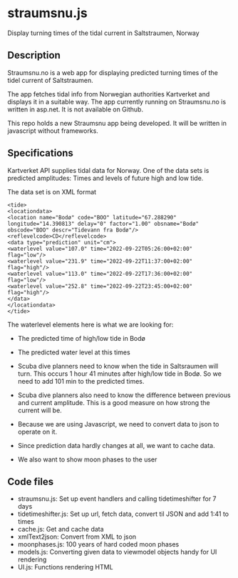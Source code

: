 # straumsnu.js
Display turning times of the tidal current in Saltstraumen, Norway

## Description

Straumsnu.no is a web app for displaying predicted turning times of the tidel current of Saltstraumen. 

The app fetches tidal info from Norwegian authorities Kartverket and displays it in a suitable way.
The app currently running on Straumsnu.no is written in asp.net. It is not available on Github. 

This repo holds a new Straumsnu app being developed. It will be written in javascript without frameworks.

## Specifications
Kartverket API supplies tidal data for Norway. One of the data sets is predicted amplitudes: Times and levels of future high and low tide.  

The data set is on XML format

```
<tide>
<locationdata>
<location name="Bodø" code="BOO" latitude="67.288290" longitude="14.390813" delay="0" factor="1.00" obsname="Bodø" obscode="BOO" descr="Tidevann fra Bodø"/>
<reflevelcode>CD</reflevelcode>
<data type="prediction" unit="cm">
<waterlevel value="107.0" time="2022-09-22T05:26:00+02:00" flag="low"/>
<waterlevel value="231.9" time="2022-09-22T11:37:00+02:00" flag="high"/>
<waterlevel value="113.0" time="2022-09-22T17:36:00+02:00" flag="low"/>
<waterlevel value="252.8" time="2022-09-22T23:45:00+02:00" flag="high"/>
</data>
</locationdata>
</tide>
```

The waterlevel elements here is what we are looking for: 
* The predicted time of high/low tide in Bodø
* The predicted water level at this times

* Scuba dive planners need to know when the tide in Saltsraumen will turn. This occurs 1 hour 41 minutes after high/low tide in Bodø.
So we need to add 101 min to the predicted times. 
* Scuba dive planners also need to know the difference between previous and current amplitude. This is a good measure on how strong the current will be.
* Because we are using Javascript, we need to convert data to json to operate on it.
* Since prediction data hardly changes at all, we want to cache data.
* We also want to show moon phases to the user

## Code files ##
* straumsnu.js:       Set up event handlers and calling tidetimeshifter for 7 days
* tidetimeshifter.js: Set up url, fetch data, convert til JSON and add 1:41 to times
* cache.js:           Get and cache data
* xmlText2json:       Convert from XML to json
* moonphases.js:      100 years of hard coded moon phases
* models.js:          Converting given data to viewmodel objects handy for UI rendering
* UI.js:              Functions rendering HTML


